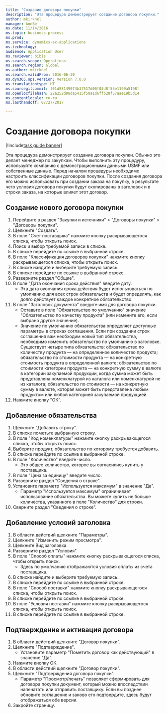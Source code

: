 ```yaml
--- 
title: "Создание договора покупки"
description: "Эта процедура демонстрирует создание договора покупки."
author: mkirknel
manager: AnnBe
ms.date: 11/14/2016
ms.topic: business-process
ms.prod: 
ms.service: dynamics-ax-applications
ms.technology: 
audience: Application User
ms.reviewer: bibis
ms.search.scope: Operations
ms.search.region: Global
ms.author: mkirknel
ms.search.validFrom: 2016-06-30
ms.dyn365.ops.version: Version 7.0.0
ms.translationtype: HT
ms.sourcegitcommit: f01d88149074b37517d00f03d8f55e1199a5198f
ms.openlocfilehash: 22a252d98da5415f50a1d6ffb28f57aae19b5d14
ms.contentlocale: ru-ru
ms.lasthandoff: 07/27/2017

---
```

# <a name="create-a-purchase-agreement"></a>Создание договора покупки

[!include[task guide banner](../../includes/task-guide-banner.md)]

Эта процедура демонстрирует создание договора покупки. Обычно это делает менеджер по закупкам. Чтобы выполнить эту процедуру, используйте компанию с демонстрационными данными USMF или собственные данные. Перед началом процедуры необходимо настроить классификации договоров покупки. После создания договора его можно использовать при создании заказа на покупку, в результате чего условия договора покупки будут скопированы в заголовок и в строки заказа, на которые влияет этот договор.


## <a name="create-a-new-purchase-agreement"></a>Создание нового договора покупки
1. Перейдите в раздел "Закупки и источники" > "Договоры покупки" > "Договоры покупки".
2. Щелкните "Создать".
3. В поле "Счет поставщика" нажмите кнопку раскрывающегося списка, чтобы открыть поиск.
4. Поиск и выбор требуемой записи в списке.
5. В списке перейдите по ссылке в выбранной строке.
6. В поле "Классификация договоров покупки" нажмите кнопку раскрывающегося списка, чтобы открыть поиск.
7. В списке найдите и выберите требуемую запись.
8. В списке перейдите по ссылке в выбранной строке.
9. Разверните раздел "Общие".
10. В поле "Дата окончания срока действия" введите дату.
    * Эта дата окончания срока действия будет использоваться по умолчанию для всех строк обязательств и будет определять, как долго действует каждое конкретное обязательство.  
11. В поле "Заголовок документа" введите имя для договора покупки.
    * Оставьте в поле "Обязательство по умолчанию" значение "Обязательство по качеству продукта" (или измените его, если выбрано другое значение).  
    * Значение по умолчанию обязательства определяет доступные параметры в строках соглашения. Если при создании строк соглашения вам необходим новый тип обязательства, необходимо изменить обязательство по умолчанию в заголовке.  Существует четыре типа обязательств: обязательство по количеству продукта — на определенное количество продукта; обязательство по стоимости продукта — на конкретную стоимость продукта в определенной валюте; обязательство по стоимости категории продукта — на конкретную сумму в валюте в категории закупаемой продукции, когда сумма может быть представлена номенклатурой из каталога или номенклатурой не из каталога; обязательство по стоимости — на конкретную сумму в валюте, которая может быть представлена любым продуктом или любой категорией закупаемой продукцией.  
12. Нажмите кнопку "OК".

## <a name="add-a-commitment"></a>Добавление обязательства
1. Щелкните "Добавить строку".
2. В списке пометьте выбранную строку.
3. В поле "Код номенклатуры" нажмите кнопку раскрывающегося списка, чтобы открыть поиск.
4. Выберите продукт, обязательство по которому требуется добавить.
5. В списке перейдите по ссылке в выбранной строке.
6. В поле "Количество" введите число.
    * Это общее количество, которое вы согласились купить у поставщика.  
7. В поле "Цена за единицу" введите число.
8. Разверните раздел "Сведения о строке".
9. Установите параметр "Используется максимум" в значение "Да".
    * Параметр "Используется максимум" ограничивает использование обязательства. Вы можете купить не больше количества, указанного в поле "Количество" для строки.  
10. Сверните раздел "Сведения о строке".

## <a name="add-header-conditions"></a>Добавление условий заголовка
1. В области действий щелкните "Параметры".
2. Щелкните "Изменить режим просмотра".
3. Щелкните Вид заголовка.
4. Разверните раздел "Условия".
5. В поле "Способ оплаты" нажмите кнопку раскрывающегося списка, чтобы открыть поиск.
    * Здесь по умолчанию отображаются условия оплаты из счета поставщика.       
6. В списке найдите и выберите требуемую запись.
7. В списке перейдите по ссылке в выбранной строке.
8. В поле "Способ поставки" нажмите кнопку раскрывающегося списка, чтобы открыть поиск.
9. В списке перейдите по ссылке в выбранной строке.
10. В поле "Условия поставки" нажмите кнопку раскрывающегося списка, чтобы открыть поиск.
11. В списке перейдите по ссылке в выбранной строке.

## <a name="confirm-and-activate-the-agreement"></a>Подтверждение и активация договора
1. В области действий щелкните "Договор покупки".
2. Щелкните "Подтверждение".
    * Установите параметр "Пометить договор как действующий" в значение "Да".  
3. Нажмите кнопку OK.
4. В области действий щелкните "Договор покупки".
5. Щелкните "Подтверждения договора покупки".
    * Параметр "Просмотр/печать" позволяет сформировать для договора покупки документ, который можно впоследствии напечатать или отправить поставщику. Если вы позднее обновите соглашение и заново его подтвердите, здесь будут отображаться обе версии.  
6. Закройте страницу.


